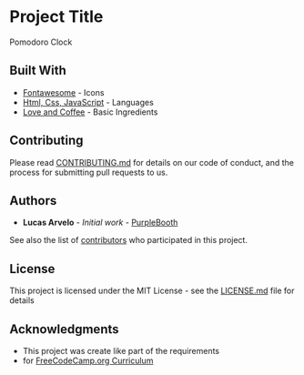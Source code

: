 # Project Title

Pomodoro Clock

## Built With

- [Fontawesome](https://fontawesome.com/) - Icons
- [Html, Css, JavaScript](https://developer.mozilla.org/bm/docs/Web) - Languages
- [Love and Coffee](https://i.pinimg.com/originals/33/60/46/3360469bd78f89b6ec2f4f022e78a37f.jpg) - Basic Ingredients

## Contributing

Please read [CONTRIBUTING.md](CONTRIBUTING.md) for details on our code of conduct, and the process for submitting pull requests to us.

## Authors

- **Lucas Arvelo** - _Initial work_ - [PurpleBooth](https://github.com/lucasarvelo)

See also the list of [contributors](https://github.com/pomodoro-clock/project/contributors) who participated in this project.

## License

This project is licensed under the MIT License - see the [LICENSE.md](LICENSE.md) file for details

## Acknowledgments

- This project was create like part of the requirements
- for [FreeCodeCamp.org Curriculum](https://www.freecodecamp.org/)
